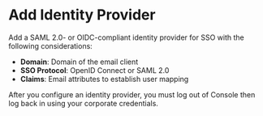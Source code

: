 # Add Identity Provider

Add a SAML 2.0- or OIDC-compliant identity provider for SSO with the following considerations:

- **Domain**: Domain of the email client
- **SSO Protocol**: OpenID Connect or SAML 2.0
- **Claims**: Email attributes to establish user mapping
 
After you configure an identity provider, you must log out of Console then log back in using your corporate credentials.
